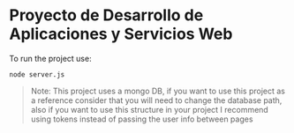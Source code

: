 # Proyecto de Desarrollo de Aplicaciones y Servicios Web
To run the project use:
 ```
 node server.js
```
>Note: This project uses a mongo DB, if you want to use this project as a reference consider that you will need to change the database path, also if you want to use this structure in your project I recommend using tokens instead of passing the user info between pages
